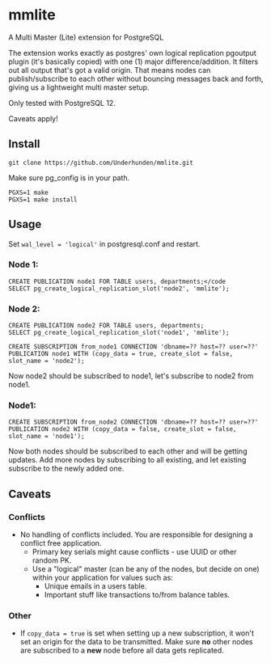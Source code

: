 # mmlite
A Multi Master (Lite) extension for PostgreSQL

The extension works exactly as postgres' own logical replication pgoutput plugin (it's basically copied) with one (1) major difference/addition. It filters out all output that's got a valid origin. That means nodes can publish/subscribe to each other without bouncing messages back and forth, giving us a lightweight multi master setup.

Only tested with PostgreSQL 12.

Caveats apply!

## Install
    git clone https://github.com/Underhunden/mmlite.git

Make sure pg_config is in your path.

    PGXS=1 make
    PGXS=1 make install

## Usage

Set `wal_level = 'logical'` in postgresql.conf and restart.

### Node 1:

    CREATE PUBLICATION node1 FOR TABLE users, departments;</code
    SELECT pg_create_logical_replication_slot('node2', 'mmlite');

### Node 2:

    CREATE PUBLICATION node2 FOR TABLE users, departments;
    SELECT pg_create_logical_replication_slot('node1', 'mmlite');

    CREATE SUBSCRIPTION from_node1 CONNECTION 'dbname=?? host=?? user=??' PUBLICATION node1 WITH (copy_data = true, create_slot = false, slot_name = 'node2');

Now node2 should be subscribed to node1, let's subscribe to node2 from node1.

### Node1:

    CREATE SUBSCRIPTION from_node2 CONNECTION 'dbname=?? host=?? user=??' PUBLICATION node2 WITH (copy_data = false, create_slot = false, slot_name = 'node1');

Now both nodes should be subscribed to each other and will be getting updates. Add more nodes by subscribing to all existing, and let existing subscribe to the newly added one.

## Caveats
### Conflicts
* No handling of conflicts included. You are responsible for designing a conflict free application.
  * Primary key serials might cause conflicts - use UUID or other random PK.
  * Use a "logical" master (can be any of the nodes, but decide on one) within your application for values such as:
    * Unique emails in a users table.
    * Important stuff like transactions to/from balance tables.
### Other
* If `copy_data = true` is set when setting up a new subscription, it won't set an origin for the data to be transmitted. Make sure **no** other nodes are subscribed to a **new** node before all data gets replicated. 
